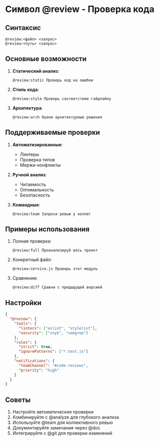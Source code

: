 # Символ @review - Проверка кода

## Синтаксис
```
@review:<файл> <запрос>
@review:<путь> <запрос>
```

## Основные возможности
1. **Статический анализ**:
   ```cursor
   @review:static Проверь код на ошибки
   ```

2. **Стиль кода**:
   ```cursor
   @review:style Проверь соответствие гайдлайну
   ```

3. **Архитектура**:
   ```cursor
   @review:arch Оцени архитектурные решения
   ```

## Поддерживаемые проверки
1. **Автоматизированные**:
   - Линтеры
   - Проверка типов
   - Мержи-конфликты

2. **Ручной анализ**:
   - Читаемость
   - Оптимальность
   - Безопасность

3. **Командные**:
   ```cursor
   @review:team Запроси ревью у коллег
   ```

## Примеры использования
1. Полная проверка:
   ```cursor
   @review:full Проанализируй весь проект
   ```

2. Конкретный файл:
   ```cursor
   @review:service.js Проверь этот модуль
   ```

3. Сравнение:
   ```cursor
   @review:diff Сравни с предыдущей версией
   ```

## Настройки
```json
{
  "@review": {
    "tools": {
      "linters": ["eslint", "stylelint"],
      "security": ["snyk", "semgrep"]
    },
    "rules": {
      "strict": true,
      "ignorePatterns": ["*.test.js"]
    },
    "notifications": {
      "teamChannel": "#code-reviews",
      "priority": "high"
    }
  }
}
```

## Советы
1. Настройте автоматические проверки
2. Комбинируйте с @analyze для глубокого анализа
3. Используйте @team для коллективного ревью
4. Документируйте замечания через @doc
5. Интегрируйте с @git для проверки изменений